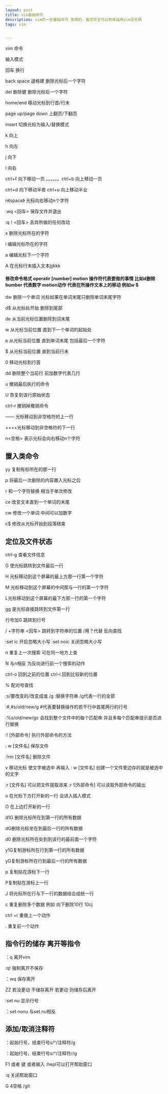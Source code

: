 ```yaml
---
layout: post
title: vim基础命令
description: vim的一些基础命令 常用的，看完完全可以熟练运用vim没毛病
tags: vim


---
```




vim 命令

输入模式

回车  换行

back space 退格建 删除光标后一个字符

del 删除健  删除光标后一个字符

home/end  移动光标到行首/行末

page up/page down  上翻页/下翻页

insert 切换光标为输入/替换模式  



k   向上

h   向左

j   向下

l    向右

ctrl+f  向下移动一页   。。。。。。ctrl+b 向上移动一页

ctrl+d 向下移动半夜   ctrl+u 向上移动半业

n《space》 光标向右移动n个字符

:wq <回车> 保存文件并退出

:q！<回车>  丢弃所做的任何改动  

x   删除光标所在的字符

i 编辑光标所在的字符

a 编辑光标下一个字符

A 在光标行末插入文本jjjkkk

####  修改命令格式         operatir   [number]  motion     操作符代表要做的事情 比如d删除   bumber 代表数字             motion动作 代表在所操作文本上的移动  例如w   $

dw 删除一个单词 光标如果在单词末尾只删除单词末尾字符

d$  从光标处开始 删除到尾部

de 从当前光标位置删除到词末尾

w 从光标当前位置 直到下一个单词的起始处   

e 从光标当前位置 直到单词末尾 包括最后一个字符

$ 从光标当前位置 直到当前行未

 0  移动光标到行首

dd 删除整个当前行  前加数字代表几行

u 撤销最后执行的命令

U  恢复到该行原始状态

ctrl-r   撤销掉撤销命令

—— 光标移动到非空格符的上一行

++++光标移动到非空格符的下一行

n<空格>  表示光标会向右移动n个字符

## 置入类命令  

yy  复制有标所在的那一行  

p   将最后一次删除的内容置入光标之后

r  和一个字符替换  相当于单次修改

ce  改变文本直到一个单词的末尾

cw   修改一个单词  中间可以加数字  

c$  修改从光标开始到段落结束



## 定位及文件状态

ctrl-g   查看文件信息 

G  使光标跳转到文件最后一行

H 光标移动到这个屏幕的最上方那一行第一个字符

M 光标移动到这个屏幕的中间那与一行的第一个字符

L光标移动到这个屏幕的最下方那一行的第一个字符

gg   是光标直接跳转到文件第一行

行号加G  跳转到行号

/ +字符串 <回车> 跳转到字符串的位置   /用？代替  反向查找     

:set ic   开启忽略大小写  :set noic   关闭忽略大小写

n  重复上一次搜索  可在同一地方上查

N 与n相反 为反向进行前一个搜索的动作

ctrl-o   回到之前的位置    ctrl-i  回到比较新的位置

%   配对号查找

:s/要改变的/改变成谁 /g  :替换字符串   /g代表一行的全部

:#,#s/old/new/g    #代表要替换操作的若干行中首尾两行的行号

:%s/old/new/gc   会找到整个文件中的每个匹配串 并且多每个匹配串提示是否进行替换

:! [外部命令]    执行外部命令的方法

: w  [文件名] 保存文件 

:!rm [文件名]  删除文件

v  移动光标 使文字被选中  再输入  : w  [文件名]   创建一个文件里边存的就是被选中的文字

:r [文件名] 可以把文件提取进来   :r ![外部命令]  可以读取外部命令的输出

o  在光标下方打开新的一行   会进入插入模式  

O  在上边打开新的一行   

d1G  删除光标所在到第一行的所有数据

dG删除光标坐在到最后一行的所有数据

d0 删除光标所在处到到该行的最前面一个字符

y1G复制游标所在行到第一行的所有数据

yG复制游标所在行到最后一行的所有数据

p 复制贴在游标下一行 

P复制贴在游标上一行

J 将光标所在行与下一行的数据结合成统一行

c 重复删除多个数据  例如 向下删除10行  10cj

ctrl +r  重做上一个动作

.    重复前一个动作



## 指令行的储存 离开等指令

：q 离开vim

:q!    强制离开不保存

：wq  保存离开

ZZ  若没更动 不储存离开 若更动 则储存后离开

:set nu  显示行号

：set nonu  与set nu相反

## 添加/取消注释符

：起始行号，结束行号s/^/注释符/g      

：起始行号，结束行号s/^/注释符//g  



F1  或者  <Help>键 或者输入 :hepl可以打开帮助窗口

:q 关闭帮助窗口







G  4空格    /git

